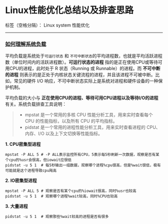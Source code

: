 # Linux性能优化总结以及排查思路

标签（空格分隔）： Linux system 性能优化

---

### [如何理解系统负载](https://time.geekbang.org/column/article/69618)

平均负载是系统处于`可运行状态` 和 `不可中断状态`的平均进程数，也就是平均活跃进程数（单位时间内的活跃进程数）。**可运行状态的进程** 指的是正在使用CPU或等待可用CPU的进程，此时处于 R 状态（Running 或 Runnable）的进程。而 **不可中断的进程** 则表示的是正处于内核状态关键流程的进程，并且该进程不可被中断。比如，常见的硬件 I/O 响应，不可中断状态实际上是系统对进程和硬件设备的一种保护机制。

平均负载的大小与 **正在使用CPU的进程、等待可用CPU进程以及等待I/O的进程** 有关。系统负载排查工具说明：
> * mpstat 是一个常用的多核 CPU 性能分析工具，用来实时查看每个 CPU 的性能指标，以及所有 CPU 的平均指标。
> * pidstat 是一个常用的进程性能分析工具，用来实时查看进程的 CPU、内存、I/O 以及上下文切换等性能指标。

**1. CPU密集型进程**
```
mpstat -P ALL 5 # -P ALL表示监控所有CPU，5表示每5秒刷新一次数据，观察是否有某个cpu的%usr会很高，但iowait应很低
pidstat -u 5 1  # 每5秒输出一组数据，观察哪个进程%cpu很高，但是%wait很低，极有可能就是这个进程导致cpu飚高
```
**2. IO密集型进程**
```
mpstat -P ALL 5 # 观察是否有某个cpu的%iowait很高，同时%usr也较高
pidstat -u 5 1  # 观察哪个进程%wait较高，同时%CPU也较高
```
**3. 大量进程**
```
pidstat -u 5 1  # 观察那些%wait较高的进程是否有很多
```
